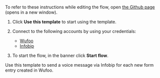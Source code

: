 To refer to these instructions while editing the flow, open [the Github page](https://github.com/ot4i/app-connect-templates/blob/main/resources/markdown/Send%20a%20voice%20message%20via%20Infobip%20for%20each%20new%20form%20entry%20created%20in%20Wufoo_instructions.md) (opens in a new window).

1. Click **Use this template** to start using the template.
2. Connect to the following accounts by using your credentials:
   - [Wufoo](https://www.ibm.com/docs/en/app-connect/containers_cd?topic=apps-wufoo)
   - [Infobip](https://www.ibm.com/docs/en/app-connect/containers_cd?topic=apps-infobip) 
   
3. To start the flow, in the banner click **Start flow**.

Use this template to send a voice message via Infobip for each new form entry created in Wufoo.
